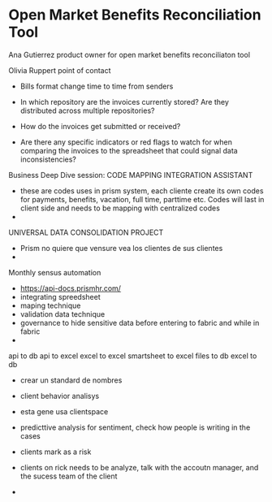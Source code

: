 # Open Market Benefits Reconciliation Tool

Ana Gutierrez product owner for open market benefits reconciliaton tool

Olivia Ruppert point of contact

- Bills format change time to time from senders

- In which repository are the invoices currently stored? Are they distributed across multiple repositories?

- How do the invoices get submitted or received?

- Are there any specific indicators or red flags to watch for when comparing the invoices to the spreadsheet that could signal data inconsistencies?

Business Deep Dive session: CODE MAPPING INTEGRATION ASSISTANT
- these are codes uses in prism system, each cliente create its own codes for payments, benefits, vacation, full time, parttime etc. Codes will last in client side and needs to be mapping with centralized codes
- 

UNIVERSAL DATA CONSOLIDATION PROJECT
- Prism no quiere que vensure vea los clientes de sus clientes
- 

Monthly sensus automation
- https://api-docs.prismhr.com/
- integrating spreedsheet
- maping technique
- validation data technique
- governance to hide sensitive data before entering to fabric and while in fabric
- 

api to db
api to excel
excel to excel
smartsheet to excel
files to db
excel to db

- crear un standard de nombres


- client behavior analisys
- esta gene usa clientspace
- predicttive analysis for sentiment, check how people is writing in the cases
- clients mark as a risk
- clients on rick needs to be analyze, talk with the accoutn manager, and the sucess team of the client
- 
